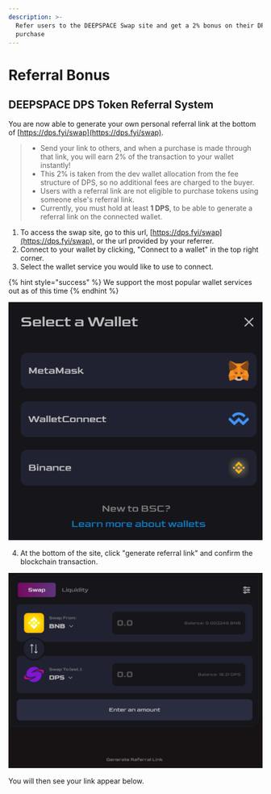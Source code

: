 ```yaml
---
description: >-
  Refer users to the DEEPSPACE Swap site and get a 2% bonus on their DPS
  purchase
---
```


# Referral Bonus

## DEEPSPACE DPS Token Referral System

You are now able to generate your own personal referral link at the bottom of [https://dps.fyi/swap](https://dps.fyi/swap). 

> * Send your link to others, and when a purchase is made through that link, you will earn 2% of the transaction to your wallet instantly!
> * This 2% is taken from the dev wallet allocation from the fee structure of DPS, so no additional fees are charged to the buyer.
> * Users with a referral link are not eligible to purchase tokens using someone else's referral link.
> * Currently, you must hold at least **1 DPS**, to be able to generate a referral link on the connected wallet.

1. To access the swap site, go to this url, [https://dps.fyi/swap](https://dps.fyi/swap), or the url provided by your referrer.
2. Connect to your wallet by clicking, "Connect to a wallet" in the top right corner.
3. Select the wallet service you would like to use to connect.

{% hint style="success" %}
We support the most popular wallet services out as of this time
{% endhint %}

![](../.gitbook/assets/image%20%285%29.png)

4. At the bottom of the site, click "generate referral link" and confirm the blockchain transaction.

![](../.gitbook/assets/image.png)

You will then see your link appear below.

